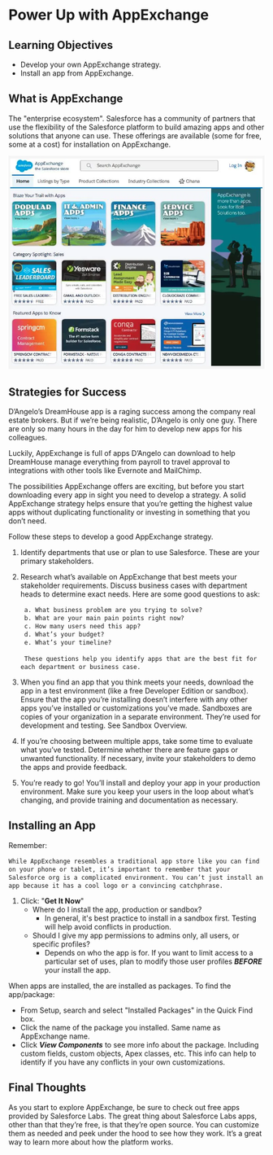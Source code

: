 # Power Up with AppExchange

## Learning Objectives

- Develop your own AppExchange strategy.
- Install an app from AppExchange.

## What is AppExchange

The "enterprise ecosystem". Salesforce has a community of partners that use the flexibility of the Salesforce platform to build amazing apps and other solutions that anyone can use. These offerings are available (some for free, some at a cost) for installation on AppExchange.

![AppExchange pic](/Salesforce-Platform-Basics/Power-Up-with-AppExchange/assets/AppExchange.png)

## Strategies for Success

D’Angelo’s DreamHouse app is a raging success among the company real estate brokers. But if we’re being realistic, D’Angelo is only one guy. There are only so many hours in the day for him to develop new apps for his colleagues.

Luckily, AppExchange is full of apps D’Angelo can download to help DreamHouse manage everything from payroll to travel approval to integrations with other tools like Evernote and MailChimp.

The possibilities AppExchange offers are exciting, but before you start downloading every app in sight you need to develop a strategy. A solid AppExchange strategy helps ensure that you’re getting the highest value apps without duplicating functionality or investing in something that you don’t need.

Follow these steps to develop a good AppExchange strategy.

1) Identify departments that use or plan to use Salesforce. These are your primary stakeholders.
2) Research what’s available on AppExchange that best meets your stakeholder requirements. Discuss business cases with department heads to determine exact needs. Here are some good questions to ask:

        a. What business problem are you trying to solve?
        b. What are your main pain points right now?
        c. How many users need this app?
        d. What’s your budget?
        e. What’s your timeline?

        These questions help you identify apps that are the best fit for each department or business case.

3) When you find an app that you think meets your needs, download the app in a test environment (like a free Developer Edition or sandbox). Ensure that the app you’re installing doesn’t interfere with any other apps you’ve installed or customizations you’ve made. Sandboxes are copies of your organization in a separate environment. They’re used for development and testing. See Sandbox Overview.
4) If you’re choosing between multiple apps, take some time to evaluate what you’ve tested. Determine whether there are feature gaps or unwanted functionality. If necessary, invite your stakeholders to demo the apps and provide feedback.
5) You’re ready to go! You’ll install and deploy your app in your production environment. Make sure you keep your users in the loop about what’s changing, and provide training and documentation as necessary.

## Installing an App

Remember:

    While AppExchange resembles a traditional app store like you can find on your phone or tablet, it’s important to remember that your Salesforce org is a complicated environment. You can’t just install an app because it has a cool logo or a convincing catchphrase.

1) Click: "**Get It Now**"
    - Where do I install the app, production or sandbox?
      - In general, it's best practice to install in a sandbox  first. Testing will help avoid conflicts in production.
    - Should I give my app permissions to admins only, all users, or specific profiles?
        - Depends on who the app is for. If you want to limit access to a particular set of uses, plan to modify those user profiles ***BEFORE*** your install the app.

When apps are installed, the are installed as packages. To find the app/package:

- From Setup, search and select "Installed Packages" in the Quick Find box.
- Click the name of the package you installed. Same name as AppExchange name.
- Click ***View Components*** to see more info about the package. Including custom fields, custom objects, Apex classes, etc. This info can help to identify if you have any conflicts in your own customizations.

## Final Thoughts

As you start to explore AppExchange, be sure to check out free apps provided by Salesforce Labs. The great thing about Salesforce Labs apps, other than that they’re free, is that they’re open source. You can customize them as needed and peek under the hood to see how they work. It’s a great way to learn more about how the platform works.
